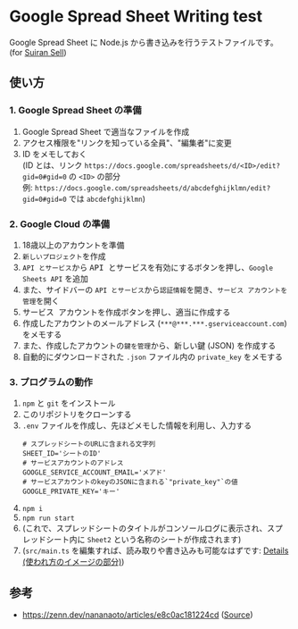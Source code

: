 # Google Spread Sheet Writing test

Google Spread Sheet に Node.js から書き込みを行うテストファイルです。(for [Suiran Sell](https://github.com/suiranfes/sell.suiranfes.blue))

## 使い方

### 1. Google Spread Sheet の準備

1. Google Spread Sheet で適当なファイルを作成
1. アクセス権限を"リンクを知っている全員"、"編集者"に変更 
1. ID をメモしておく  
(ID とは、リンク `https://docs.google.com/spreadsheets/d/<ID>/edit?gid=0#gid=0` の `<ID>` の部分  
例: `https://docs.google.com/spreadsheets/d/abcdefghijklmn/edit?gid=0#gid=0` では `abcdefghijklmn`)

### 2. Google Cloud の準備

1. 18歳以上のアカウントを準備
1. `新しいプロジェクト`を作成
1. `API とサービス`から <kbd>API とサービスを有効にする</kbd>ボタンを押し、`Google Sheets API` を追加
1. また、サイドバーの `API とサービス`から`認証情報`を開き、`サービス アカウントを管理`を開く
1. <kbd>サービス アカウントを作成</kbd>ボタンを押し、適当に作成する
1. 作成したアカウントのメールアドレス (`***@***.***.gserviceaccount.com`) をメモする
1. また、作成したアカウントの`鍵を管理`から、新しい鍵 (JSON) を作成する
1. 自動的にダウンロードされた `.json` ファイル内の `private_key` をメモする

### 3. プログラムの動作

1. `npm` と `git` をインストール
1. このリポジトリをクローンする
1. `.env` ファイルを作成し、先ほどメモした情報を利用し、入力する  
    ```.env
    # スプレッドシートのURLに含まれる文字列
    SHEET_ID='シートのID'
    # サービスアカウントのアドレス
    GOOGLE_SERVICE_ACCOUNT_EMAIL='メアド'
    # サービスアカウントのkeyのJSONに含まれる`"private_key"`の値
    GOOGLE_PRIVATE_KEY='キー'
    ```
1. `npm i`
1. `npm run start`
1. (これで、スプレッドシートのタイトルがコンソールログに表示され、スプレッドシート内に `Sheet2` という名称のシートが作成されます)
1. (`src/main.ts` を編集すれば、読み取りや書き込みも可能なはずです: [Details (使われ方のイメージの部分)](https://zenn.dev/nananaoto/articles/e8c0ac181224cd))

## 参考

- https://zenn.dev/nananaoto/articles/e8c0ac181224cd ([Source](https://github.com/nsuzuki7713/typescript-mono-repo/blob/b493fae44c32b509404e3afb478c63439884fe30/packages/playground/src/spreadsheet/main.ts))
